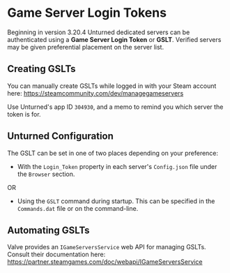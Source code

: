 # Game Server Login Tokens

Beginning in version 3.20.4 Unturned dedicated servers can be authenticated using a **Game Server Login Token** or **GSLT**. Verified servers may be given preferential placement on the server list.

## Creating GSLTs

You can manually create GSLTs while logged in with your Steam account here: https://steamcommunity.com/dev/managegameservers

Use Unturned's app ID `304930`, and a memo to remind you which server the token is for.

## Unturned Configuration

The GSLT can be set in one of two places depending on your preference:

- With the `Login_Token` property in each server's `Config.json` file under the `Browser` section.

OR

- Using the `GSLT` command during startup. This can be specified in the `Commands.dat` file or on the command-line.

## Automating GSLTs

Valve provides an `IGameServersService` web API for managing GSLTs. Consult their documentation here: https://partner.steamgames.com/doc/webapi/IGameServersService
